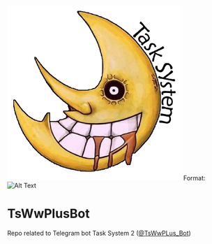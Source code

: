 ![TsWwLogo](TsWwLogo.PNG)
Format: ![Alt Text](url)

# TsWwPlusBot
Repo related to Telegram bot Task System 2 ([@TsWwPLus_Bot](https://t.me/tswwplus_bot))
